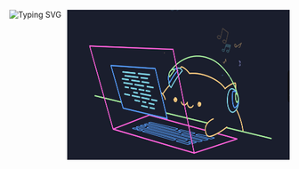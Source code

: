 <div align="center">
  <img align="right" height="270" width="400" alt="GIF" src="https://github.com/SophieNguyen113/SophieNguyen113/blob/main/Sophie%20Nguyen%20-%20CatCat.gif">
  
  <p align="left">
    <img src="https://readme-typing-svg.herokuapp.com?duration=6500&color=777777&background=0000000&width=500&height=120&lines=++SundaneseXploiter!" alt="Typing SVG">
  </p>
